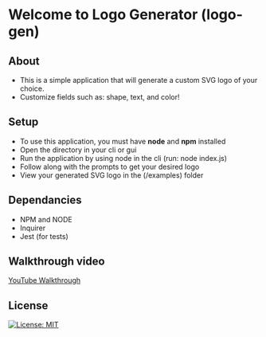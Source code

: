 # Welcome to Logo Generator (logo-gen) 

## About
- This is a simple application that will generate a custom SVG logo of your choice.
- Customize fields such as: shape, text, and color!

## Setup
- To use this application, you must have **node** and **npm** installed
- Open the directory in your cli or gui
- Run the application by using node in the cli (run: node index.js)
- Follow along with the prompts to get your desired logo
- View your generated SVG logo in the (/examples) folder

## Dependancies
- NPM and NODE
- Inquirer
- Jest (for tests)

## Walkthrough video
[YouTube Walkthrough](https://www.youtube.com/watch?v=8KcO-9d6rmI)

## License
[![License: MIT](https://img.shields.io/badge/License-MIT-yellow.svg)](https://opensource.org/licenses/MIT)
